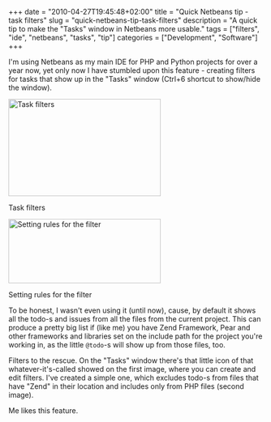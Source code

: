 +++
date = "2010-04-27T19:45:48+02:00"
title = "Quick Netbeans tip - task filters"
slug = "quick-netbeans-tip-task-filters"
description = "A quick tip to make the \"Tasks\" window in Netbeans more usable."
tags = ["filters", "ide", "netbeans", "tasks", "tip"]
categories = ["Development", "Software"]
+++
<p>I'm using Netbeans as my main IDE for PHP and Python projects for over a year now, yet only now I have stumbled upon this feature - creating filters for tasks that show up in the "Tasks" window (Ctrl+6 shortcut to show/hide the window).</p>
<div id="attachment_899" class="wp-caption alignright" style="width: 300"><a href="http://robertbasic.com/blog/wp-content/uploads/2010/04/screenshot-phpplaneta-netbeans-ide-68.png"><img src="http://robertbasic.com/blog/wp-content/uploads/2010/04/screenshot-phpplaneta-netbeans-ide-68-300x192.png" alt="Task filters" title="screenshot-phpplaneta-netbeans-ide-68" width="300" height="192" class="size-medium wp-image-899" /></a><p class="wp-caption-text">Task filters</p></div>
<div id="attachment_900" class="wp-caption alignright" style="width: 300"><a href="http://robertbasic.com/blog/wp-content/uploads/2010/04/screenshot-task-list-filter.png"><img src="http://robertbasic.com/blog/wp-content/uploads/2010/04/screenshot-task-list-filter-300x127.png" alt="Setting rules for the filter" title="screenshot-task-list-filter" width="300" height="127" class="size-medium wp-image-900" /></a><p class="wp-caption-text">Setting rules for the filter</p></div>
<p>To be honest, I wasn't even using it (until now), cause, by default it shows all the todo-s and issues from all the files from the current project. This can produce a pretty big list if (like me) you have Zend Framework, Pear and other frameworks and libraries set on the include path for the project you're working in, as the little <code>@todo</code>-s will show up from those files, too.</p>
<p>Filters to the rescue. On the "Tasks" window there's that little icon of that whatever-it's-called showed on the first image, where you can create and edit filters. I've created a simple one, which excludes todo-s from files that have "Zend" in their location and includes only from PHP files (second image).</p>
<p>Me likes this feature.</p>
